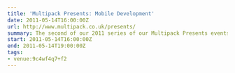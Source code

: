 ```yaml
---
title: 'Multipack Presents: Mobile Development'
date: 2011-05-14T16:00:00Z
url: http://www.multipack.co.uk/presents/
summary: The second of our 2011 series of our Multipack Presents events, Mobile Development will give you an insight into the challenges faced by developers of the various mobile platforms.
start: 2011-05-14T16:00:00Z
end: 2011-05-14T19:00:00Z
tags:
- venue:9c4wf4q7+f2
---
```


